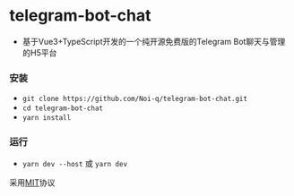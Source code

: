 # telegram-bot-chat

- 基于Vue3+TypeScript开发的一个纯开源免费版的Telegram Bot聊天与管理的H5平台

### 安装

- `git clone https://github.com/Noi-q/telegram-bot-chat.git`
- `cd telegram-bot-chat`
- `yarn install`

### 运行

- `yarn dev --host` 或 `yarn dev`


采用<a href="https://github.com/Noi-q/telegram-bot-chat/blob/master/LICENSE">MIT</a>协议